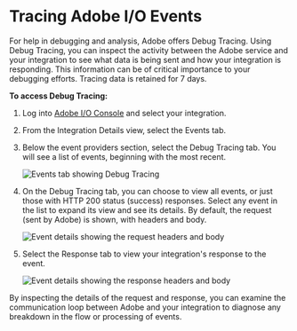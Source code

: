<!--:navorder: 2-->

# Tracing Adobe I/O Events

For help in debugging and analysis, Adobe offers Debug Tracing. Using Debug Tracing, you can inspect the activity between the Adobe service and your integration to see what data is being sent and how your integration is responding. This information can be of critical importance to your debugging efforts. Tracing data is retained for 7 days.

**To access Debug Tracing:**

1. Log into [Adobe I/O Console](https://console.adobe.io) and select your integration.

2. From the Integration Details view, select the Events tab. 

3. Below the event providers section, select the Debug Tracing tab. You will see a list of events, beginning with the most recent.

    ![Events tab showing Debug Tracing](../../img/events_tracing_01.png "Events tab showing Debug Tracing")

4. On the Debug Tracing tab, you can choose to view all events, or just those with HTTP 200 status (success) responses. Select any event in the list to expand its view and see its details. By default, the request (sent by Adobe) is shown, with headers and body.

    ![Event details showing the request headers and body](../../img/events_tracing_02.png "Event details showing the request headers and body")

5. Select the Response tab to view your integration's response to the event.

    ![Event details showing the response headers and body](../../img/events_tracing_03.png "Event details showing the response headers and body")

By inspecting the details of the request and response, you can examine the communication loop between Adobe and your integration to diagnose any breakdown in the flow or processing of events. 
